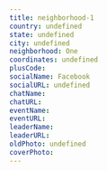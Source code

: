 ```yaml
---
title: neighborhood-1
country: undefined
state: undefined
city: undefined
neighborhood: One
coordinates: undefined
plusCode:
socialName: Facebook
socialURL: undefined
chatName:
chatURL:
eventName:
eventURL:
leaderName:
leaderURL:
oldPhoto: undefined
coverPhoto:
---
```

